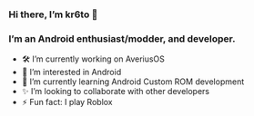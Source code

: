 ### Hi there, I’m kr6to 👋
### I’m an Android enthusiast/modder, and developer.
- 🛠️ I’m currently working on AveriusOS
- 👀 I’m interested in Android
- 🌱 I’m currently learning Android Custom ROM development
- ✨ I’m looking to collaborate with other developers
- ⚡ Fun fact: I play Roblox

